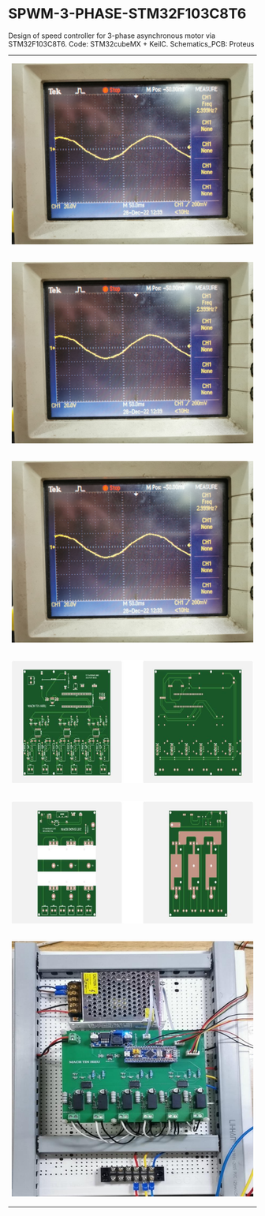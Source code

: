 # SPWM-3-PHASE-STM32F103C8T6
Design of speed controller for 3-phase asynchronous motor via STM32F103C8T6. Code: STM32cubeMX + KeilC. Schematics_PCB: Proteus
</table>   
<table style="width:100%;">
   <tr>
      <td>
         <p align="center"> 
            <img src="https://raw.githubusercontent.com/khanhlong22102000/SPWM-3-PHASE-STM32F103C8T6/main/Overview/3Hz.jpg" alt="dev" width="100%"/>
      </td>
  </tr>
  <tr>
      <td>
         <p align="center"> 
            <img src="https://raw.githubusercontent.com/khanhlong22102000/SPWM-3-PHASE-STM32F103C8T6/main/Overview/3Hz.jpg" alt="dev" width="100%"/>
      </td>
  </tr>
  <tr>
      <td>
         <p align="center"> 
            <img src="https://raw.githubusercontent.com/khanhlong22102000/SPWM-3-PHASE-STM32F103C8T6/main/Overview/3Hz.jpg" alt="dev" width="100%"/>
      </td>
  </tr>
  <tr>
      <td>
         <p align="center"> 
            <img src="https://raw.githubusercontent.com/khanhlong22102000/SPWM-3-PHASE-STM32F103C8T6/main/Overview/MTH.png" alt="dev" width="100%"/>
      </td>
  </tr>
  <tr>
      <td>
         <p align="center"> 
            <img src="https://raw.githubusercontent.com/khanhlong22102000/SPWM-3-PHASE-STM32F103C8T6/main/Overview/MDL.png" alt="dev" width="100%"/>
      </td>
  </tr>
  <tr>
      <td>
         <p align="center"> 
            <img src="https://raw.githubusercontent.com/khanhlong22102000/SPWM-3-PHASE-STM32F103C8T6/main/Overview/FULL.png" alt="dev" width="100%"/>
      </td>
  </tr>
</table>  
